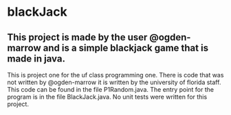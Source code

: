 # blackJack
## This project is made by the user @ogden-marrow and is a simple blackjack game that is made in java.
This is project one for the uf class programming one.
There is code that was not written by @ogden-marrow it is written by the university of florida staff. 
This code can be found in the file P1Random.java.
The entry point for the program is in the file BlackJack.java.
No unit tests were written for this project.